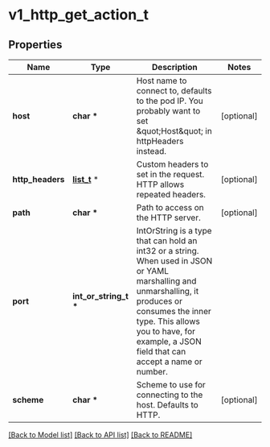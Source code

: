 # v1_http_get_action_t

## Properties
Name | Type | Description | Notes
------------ | ------------- | ------------- | -------------
**host** | **char \*** | Host name to connect to, defaults to the pod IP. You probably want to set \&quot;Host\&quot; in httpHeaders instead. | [optional] 
**http_headers** | [**list_t**](v1_http_header.md) \* | Custom headers to set in the request. HTTP allows repeated headers. | [optional] 
**path** | **char \*** | Path to access on the HTTP server. | [optional] 
**port** | **int_or_string_t \*** | IntOrString is a type that can hold an int32 or a string.  When used in JSON or YAML marshalling and unmarshalling, it produces or consumes the inner type.  This allows you to have, for example, a JSON field that can accept a name or number. | 
**scheme** | **char \*** | Scheme to use for connecting to the host. Defaults to HTTP. | [optional] 

[[Back to Model list]](../README.md#documentation-for-models) [[Back to API list]](../README.md#documentation-for-api-endpoints) [[Back to README]](../README.md)


